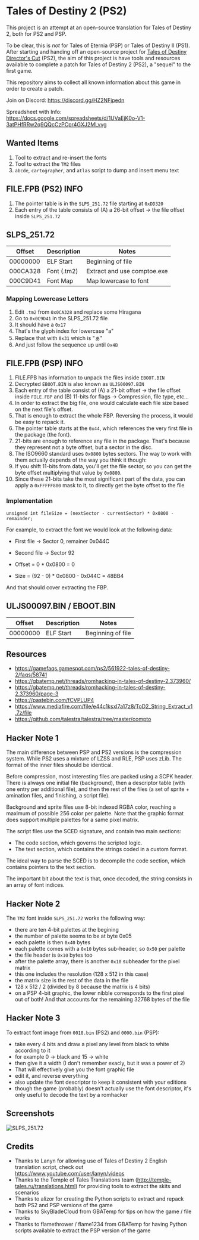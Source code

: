 # Tales of Destiny 2 (PS2)
This project is an attempt at an open-source translation for Tales of Destiny 2, both for PS2 and PSP.
  
To be clear, this is *not* for Tales of Eternia (PSP) or Tales of Destiny II (PS1).  
After starting and handing off an open-source project for [Tales of Destiny Director's Cut](https://github.com/furiousg4m3r/Tales-of-Destiny-DC "Tales of Destiny DC") (PS2), the aim of this project is have tools and resources available to complete a patch for Tales of Destiny 2 (PS2), a "sequel" to the first game.  


This repository aims to collect all known information about this game in order to create a patch.  

Join on Discord: https://discord.gg/HZ2NFjpedn  

Spreadsheet with Info: https://docs.google.com/spreadsheets/d/1UVaEjK0o-V1-3atPHfRRw2q9QQcCzPCpr4GXJ2MLvvg

## Wanted Items

1. Tool to extract and re-insert the fonts
1. Tool to extract the `TM2` files
1. `abcde`, `cartographer`, and `atlas` script to dump and insert menu text



## FILE.FPB (PS2) INFO
1. The pointer table is in the `SLPS_251.72` file starting at `0xDD320`
1. Each entry of the table consists of (A) a 26-bit offset -> the file offset inside `SLPS_251.72`


## SLPS_251.72

Offset   | Description | Notes
---------|-------------|----------------------
00000000 | ELF Start   | Beginning of file
000CA328 | Font (.tm2) | Extract and use comptoe.exe
000C9D41 | Font Map    | Map lowercase to font

### Mapping Lowercase Letters
1. Edit `.tm2` from `0x0CA328` and replace some Hiragana
2. Go to `0x0C9D41` in the SLPS_251.72 file
3. It should have a `0x17`
4. That's the glyph index for lowercase "a"
5. Replace that with `0x31` which is "ぁ"
6. And just follow the sequence up until `0x4B`

## FILE.FPB (PSP) INFO
1. FILE.FPB has information to unpack the files inside `EBOOT.BIN`
1. Decrypted `EBOOT.BIN` is also known as `ULJS00097.BIN`
1. Each entry of the table consist of (A) a 21-bit offset -> the file offset inside `FILE.FBP` and (B) 11-bits for flags -> Compression, file type, etc...
1. In order to extract the big file, one would calculate each file size based on the next file's offset. 
1. That is enough to extract the whole FBP. Reversing the process, it would be easy to repack it.
1. The pointer table starts at the `0x44`, which references the very first file in the package (the font).
1. 21-bits are enough to reference any file in the package. That's because they represent not a byte offset, but a sector in the disc. 
1. The ISO9660 standard uses `0x0800` bytes sectors. The way to work with them actually depends of the way you think it though:
1. If you shift 11-bits from data, you'll get the file sector, so you can get the byte offset multiplying that value by `0x0800`.
1. Since these 21-bits take the most significant part of the data, you can apply a `0xFFFFF800` mask to it, to directly get the byte offset to the file

### Implementation
```
unsigned int fileSize = (nextSector - currentSector) * 0x0800 - remainder;
```
For example, to extract the font we would look at the following data:

- First file -> Sector 0, remainer 0x044C
- Second file -> Sector 92

- Offset = 0 * 0x0800 = 0
- Size = (92 - 0) * 0x0800 - 0x044C = 48BB4

And that should cover extracting the FBP.


## ULJS00097.BIN / EBOOT.BIN

Offset   | Description | Notes
---------|-------------|----------------------
00000000 | ELF Start   | Beginning of file



## Resources

- https://gamefaqs.gamespot.com/ps2/561922-tales-of-destiny-2/faqs/58741
- https://gbatemp.net/threads/romhacking-in-tales-of-destiny-2.373960/
- https://gbatemp.net/threads/romhacking-in-tales-of-destiny-2.373960/page-3
- https://pastebin.com/fCVPLUP4
- https://www.mediafire.com/file/e44c1ksxl7a17z8/ToD2_String_Extract_v1.7z/file
- https://github.com/talestra/talestra/tree/master/compto


## Hacker Note 1
The main difference between PSP and PS2 versions is the compression system. While PS2 uses a mixture of LZSS and RLE, PSP uses zLib. The format of the inner files should be identical.

Before compression, most interesting files are packed using a SCPK header. There is always one initial file (background), then a descriptor table (with one entry per additional file), and then the rest of the files (a set of sprite + amination files, and finishing, a script file).

Background and sprite files use 8-bit indexed RGBA color, reaching a maximum of possible 256 color per palette. Note that the graphic format does support multiple palettes for a same pixel matrix.

The script files use the SCED signature, and contain two main sections:

- The code section, which governs the scripted logic.
- The text section, which contains the strings coded in a custom format.

The ideal way to parse the SCED is to decompile the code section, which contains pointers to the text section.

The important bit about the text is that, once decoded, the string consists in an array of font indices.

## Hacker Note 2
The `TM2` font inside `SLPS_251.72` works the following way:
- there are ten 4-bit palettes at the begining
- the number of palette seems to be at byte 0x05
- each palette is then `0x40` bytes
- each palette comes with a `0x10` bytes sub-header, so `0x50` per palette
- the file header is `0x10` bytes too
- after the palette array, there is another `0x10` subheader for the pixel matrix
- this one includes the resolution (128 x 512 in this case)
- the matrix size is the rest of the data in the file
- 128 x 512 / 2 (divided by 8 because the matrix is 4 bits)
- on a PSP 4-bit graphic, the lower nibble corresponds to the first pixel out of both!
And that accounts for the remaining 32768 bytes of the file

## Hacker Note 3
To extract font image from `0018.bin` (PS2) and `0000.bin` (PSP):
- take every 4 bits and draw a pixel any level from black to white according to it
- for example 0 -> black and 15 -> white
- then give it a width (I don't remember exacly, but it was a power of 2)
- That will effectively give you the font graphic file
- edit it, and reverse everything
- also update the font descriptor to keep it consistent with your editions
- though the game (probably) doesn't actually use the font descriptor, it's only useful to decode the text by a romhacker

## Screenshots

![SLPS_251.72](https://raw.githubusercontent.com/pnvnd/Tales-of-Destiny-2/main/tod2_slps_base.png)

## Credits
- Thanks to Lanyn for allowing use of Tales of Destiny 2 English translation script, check out https://www.youtube.com/user/lanyn/videos
- Thanks to the Temple of Tales Translations team (http://temple-tales.ru/translations.html) for providing tools to extract the skits and scenarios
- Thanks to alizor for creating the Python scripts to extract and repack both PS2 and PSP versions of the game
- Thanks to SkyBladeCloud from GBATemp for tips on how the game / file works
- Thanks to flamethrower / flame1234 from GBATemp for having Python scripts available to extract the PSP version of the game
